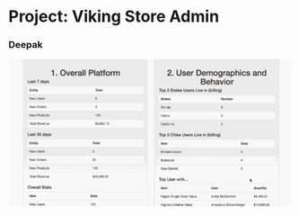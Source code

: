Project: Viking Store Admin
========================

### Deepak

![viking_store_dashboard](public/viking_store_dashboard.gif)
